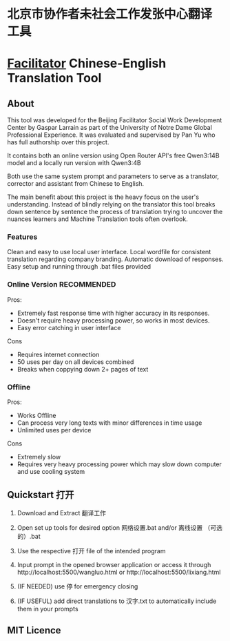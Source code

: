 # 北京市协作者未社会工作发张中心**翻译工具**
# [Facilitator](http://www.facilitator.org.cn/facilitators/our-history/) **Chinese-English Translation Tool**

## About

This tool was developed for the Beijing Facilitator Social Work Development Center by Gaspar Larrain as part of the University of Notre Dame Global Professional Experience.
It was evaluated and supervised by Pan Yu who has full authorship over this project.

It contains both an online version using Open Router API's free Qwen3:14B model
and a locally run version with Qwen3:4B

Both use the same system prompt and parameters to serve as a translator, corrector and assistant from Chinese to English.

The main benefit about this project is the heavy focus on the user's understanding. Instead of blindly relying on the translator this tool breaks down sentence by sentence the process of translation trying to uncover the nuances learners and Machine Translation tools often overlook.

### Features

Clean and easy to use local user interface.
Local wordfile for consistent translation regarding company branding.
Automatic download of responses.
Easy setup and running through .bat files provided

### Online Version RECOMMENDED

Pros:

- Extremely fast response time with higher accuracy in its responses.
- Doesn't require heavy processing power, so works in most devices.
- Easy error catching in user interface

Cons

- Requires internet connection
- 50 uses per day on all devices combined
- Breaks when coppying down 2+ pages of text

### Offline

Pros:

- Works Offline
- Can process very long texts with minor differences in time usage
- Unlimited uses per device

Cons

- Extremely slow
- Requires very heavy processing power which may slow down computer and use cooling system

## Quickstart 打开

1. Download and Extract 翻译工作
2. Open set up tools for desired option 网络设置.bat and/or 离线设置 （可选的）.bat
3. Use the respective 打开 file of the intended program
4. Input prompt in the opened browser application or access it through http://localhost:5500/wangluo.html or http://localhost:5500/lixiang.html

5. (IF NEEDED) use 停 for emergency closing
6. (IF USEFUL) add direct translations to 汉字.txt to automatically include them in your prompts

## MIT Licence
